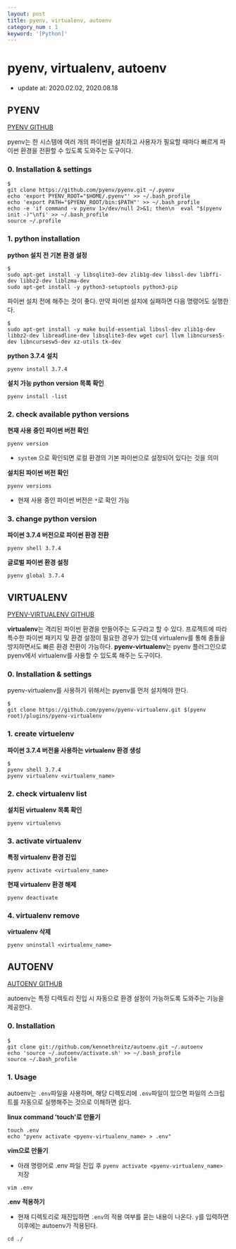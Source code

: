 ```yaml
---
layout: post
title: pyenv, virtualenv, autoenv
category_num : 1
keyword: '[Python]'
---
```


# pyenv, virtualenv, autoenv

- update at: 2020.02.02, 2020.08.18

## PYENV

[PYENV GITHUB](<https://github.com/pyenv/pyenv>)

pyenv는 한 시스템에 여러 개의 파이썬을 설치하고 사용자가 필요할 때마다 빠르게 파이썬 환경을 전환할 수 있도록 도와주는 도구이다.

### 0. Installation & settings

```
$
git clone https://github.com/pyenv/pyenv.git ~/.pyenv
echo 'export PYENV_ROOT="$HOME/.pyenv"' >> ~/.bash_profile
echo 'export PATH="$PYENV_ROOT/bin:$PATH"' >> ~/.bash_profile
echo -e 'if command -v pyenv 1>/dev/null 2>&1; then\n  eval "$(pyenv init -)"\nfi' >> ~/.bash_profile
source ~/.profile
```

### 1. python installation

**python 설치 전 기본 환경 설정**

```
$
sudo apt-get install -y libsqlite3-dev zlib1g-dev libssl-dev libffi-dev libbz2-dev liblzma-dev
sudo apt-get install -y python3-setuptools python3-pip
```

파이썬 설치 전에 해주는 것이 좋다. 만약 파이썬 설치에 실패하면 다음 명령어도 실행한다.

```
$
sudo apt-get install -y make build-essential libssl-dev zlib1g-dev libbz2-dev libreadline-dev libsqlite3-dev wget curl llvm libncurses5-dev libncursesw5-dev xz-utils tk-dev
```

**python 3.7.4 설치**

```
pyenv install 3.7.4
```

**설치 가능 python version 목록 확인**

```
pyenv install -list
```

### 2. check available python versions

**현재 사용 중인 파이썬 버전 확인**

```
pyenv version
```

- `system` 으로 확인되면 로컬 환경의 기본 파이썬으로 설정되어 있다는 것을 의미

**설치된 파이썬 버전 확인**

```
pyenv versions
```

- 현재 사용 중인 파이썬 버전은 `*`로 확인 가능

### 3. change python version

**파이썬 3.7.4 버전으로 파이썬 환경 전환**

```
pyenv shell 3.7.4
```

**글로벌 파이썬 환경 설정**

```
pyenv global 3.7.4
```

## VIRTUALENV

[PYENV-VIRTUALENV GITHUB](<https://github.com/pyenv/pyenv-virtualenv>)

**virtualenv**는 격리된 파이썬 환경을 만들어주는 도구라고 할 수 있다. 프로젝트에 따라 특수한 파이썬 패키지 및 환경 설정이 필요한 경우가 있는데 virtualenv를 통해 충돌을 방지하면서도 빠른 환경 전환이 가능하다. **pyenv-virtualenv**는 pyenv 플러그인으로 pyenv에서 virtualenv를 사용할 수 있도록 해주는 도구이다.

### 0. Installation & settings

pyenv-virtualenv를 사용하기 위해서는 pyenv를 먼저 설치해야 한다.

```
$
git clone https://github.com/pyenv/pyenv-virtualenv.git $(pyenv root)/plugins/pyenv-virtualenv
```

### 1. create virtuelenv

**파이썬 3.7.4 버전을 사용하는 virtualenv 환경 생성**

```
$
pyenv shell 3.7.4
pyenv virtualenv <virtualenv_name>
```

### 2. check virtualenv list

**설치된 virtualenv 목록 확인**

```
pyenv virtualenvs
```

### 3. activate virtualenv

**특정 virtualenv 환경 진입**

```
pyenv activate <virtualenv_name>
```

**현재 virtualenv 환경 해제**

```
pyenv deactivate
```

### 4. virtualenv remove

**virtualenv 삭제**

```
pyenv uninstall <virtualenv_name>
```

## AUTOENV

[AUTOENV GITHUB](<https://github.com/inishchith/autoenv>)

autoenv는 특정 디렉토리 진입 시 자동으로 환경 설정이 가능하도록 도와주는 기능을 제공한다.

### 0. Installation

```
$
git clone git://github.com/kennethreitz/autoenv.git ~/.autoenv
echo 'source ~/.autoenv/activate.sh' >> ~/.bash_profile
source ~/.bash_profile
```

### 1. Usage

autoenv는 `.env`파일을 사용하며, 해당 디렉토리에 `.env`파일이 있으면 파일의 스크립트를 자동으로 실행해주는 것으로 이해하면 쉽다.

**linux command 'touch'로 만들기**

```
touch .env
echo "pyenv activate <pyenv-virtualenv_name> > .env"
```

**vim으로 만들기**

- 아래 명령어로 .env 파일 진입 후 `pyenv activate <pyenv-virtualenv_name>` 저장

```
vim .env
```

**.env 적용하기**

- 현재 디렉토리로 재진입하면 `.env`의 적용 여부를 묻는 내용이 나온다. `y`를 입력하면 이후에는 autoenv가 적용된다.

```
cd ./
```

